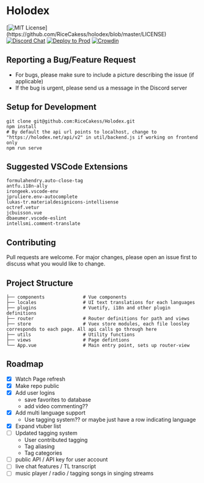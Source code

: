 # Holodex
[![MIT License](https://img.shields.io/apm/l/atomic-design-ui.svg?)](https://github.com/RiceCakess/holodex/blob/master/LICENSE)
[![Discord Chat](https://img.shields.io/discord/796190073271353385.svg)](https://discord.gg/)
[![Deploy to Prod](https://github.com/RiceCakess/holoclips/workflows/Deploy%20to%20production/badge.svg)](https://github.com/RiceCakess/holoclips/actions?query=workflow%3A%22Deploy+to+production%22)
[![Crowdin](https://badges.crowdin.net/holodex/localized.svg)](https://crowdin.com/project/holodex)



## Reporting a Bug/Feature Request
* For bugs, please make sure to include a picture describing the issue (if applicable)
* If the bug is urgent, please send us a message in the Discord server

## Setup for Development
```
git clone git@github.com:RiceCakess/Holodex.git
npm install
# By default the api url points to localhost, change to "https://holodex.net/api/v2" in util/backend.js if working on frontend only
npm run serve
```

## Suggested VSCode Extensions
```
formulahendry.auto-close-tag
antfu.i18n-ally
irongeek.vscode-env
jpruliere.env-autocomplete
lukas-tr.materialdesignicons-intellisense
octref.vetur
jcbuisson.vue
dbaeumer.vscode-eslint
intellsmi.comment-translate
```

## Contributing
Pull requests are welcome. For major changes, please open an issue first to discuss what you would like to change.

## Project Structure
```
├── components              # Vue components
├── locales                 # UI text translations for each languages
├── plugins                 # Vuetify, i18n and other plugin definitions
├── router                  # Router definitions for path and views
├── store                   # Vuex store modules, each file loosley corresponds to each page. All api calls go through here
├── utils                   # Utility functions
├── views                   # Page defintions
└── App.vue                 # Main entry point, sets up router-view
```

## Roadmap
- [x] Watch Page refresh 
- [x] Make repo public
- [x] Add user logins
  - save favorites to database
  - add video commenting??
- [x] Add multi language support
  - Use tagging system?? or maybe just have a row indicating language
- [x] Expand vtuber list
- [ ] Updated tagging system
  - User contributed tagging 
  - Tag aliasing
  - Tag categories
- [ ] public API / API key for user account
- [ ] live chat features / TL transcript 
- [ ] music player / radio / tagging songs in singing streams
